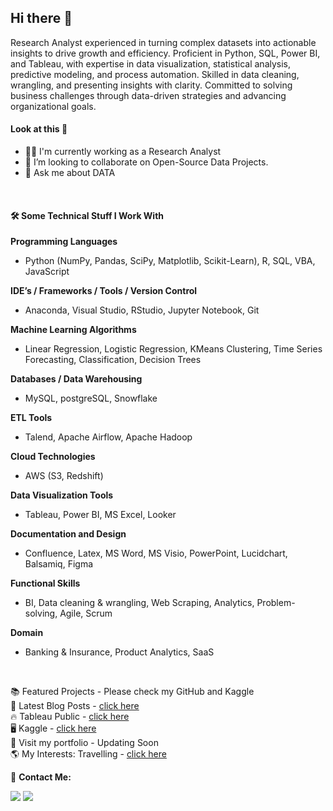 ## Hi there 👋
Research Analyst experienced in turning complex datasets into actionable insights to drive growth and efficiency. Proficient in Python, SQL, Power BI, and Tableau, with expertise in data visualization, statistical analysis, predictive modeling, and process automation. Skilled in data cleaning, wrangling, and presenting insights with clarity. Committed to solving business challenges through data-driven strategies and advancing organizational goals.

#### Look at this 👀

* 👨‍💻 I'm currently working as a Research Analyst
* 👯 I’m looking to collaborate on Open-Source Data Projects.
* 💬 Ask me about DATA

<br>

#### 🛠️ Some Technical Stuff I Work With 

**Programming Languages**

* Python (NumPy, Pandas, SciPy, Matplotlib, Scikit-Learn), R, SQL, VBA, JavaScript
  
**IDE’s / Frameworks / Tools / Version Control**

* Anaconda, Visual Studio, RStudio, Jupyter Notebook, Git
  
**Machine Learning Algorithms**

* Linear Regression, Logistic Regression, KMeans Clustering, Time Series Forecasting, Classification, Decision Trees
  
**Databases / Data Warehousing**

* MySQL, postgreSQL, Snowflake
  
**ETL Tools**

* Talend, Apache Airflow, Apache Hadoop
  
**Cloud Technologies**

* AWS (S3, Redshift)
  
**Data Visualization Tools**

* Tableau, Power BI, MS Excel, Looker
  
**Documentation and Design**

* Confluence, Latex, MS Word, MS Visio, PowerPoint, Lucidchart, Balsamiq, Figma
  
**Functional Skills**

* BI, Data cleaning & wrangling, Web Scraping, Analytics, Problem-solving, Agile, Scrum 
  
**Domain**
  
* Banking & Insurance, Product Analytics, SaaS

<br>

📚 Featured Projects - Please check my GitHub and Kaggle
<br>
📔 Latest Blog Posts - [click here](https://medium.com/@sandeepsdfrance)
<br>
🔥 Tableau Public - [click here](https://public.tableau.com/app/profile/sandeep.sd)
<br>
🖥️ Kaggle - [click here](https://www.kaggle.com/sandeep1080)
<br>
🚀 Visit my portfolio - Updating Soon
<br>
🌎 My Interests: Travelling - [click here](https://unsplash.com/@sandeepsd)
<br>

📩 **Contact Me:**

<a href="mailto:sandeepsrinivasd@gmail.com"><img src="https://img.shields.io/badge/Gmail-D14836?style=for-the-badge&logo=gmail&logoColor=white"/></a>
<a href="https://www.linkedin.com/in/s-d-sandeep/"><img src="https://img.shields.io/badge/LinkedIn-0077B5?style=for-the-badge&logo=linkedin&logoColor=white"></img></a>
<br>


